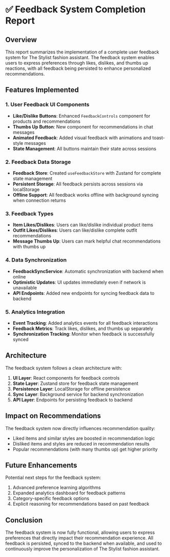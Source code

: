 # ✅ Feedback System Completion Report

## Overview
This report summarizes the implementation of a complete user feedback system for The Stylist fashion assistant. The feedback system enables users to express preferences through likes, dislikes, and thumbs up reactions, with all feedback being persisted to enhance personalized recommendations.

## Features Implemented

### 1. User Feedback UI Components
- **Like/Dislike Buttons**: Enhanced `FeedbackControls` component for products and recommendations
- **Thumbs Up Button**: New component for recommendations in chat messages
- **Animated Feedback**: Added visual feedback with animations and toast-style messages
- **State Management**: All buttons maintain their state across sessions

### 2. Feedback Data Storage
- **Feedback Store**: Created `useFeedbackStore` with Zustand for complete state management
- **Persistent Storage**: All feedback persists across sessions via localStorage
- **Offline Support**: All feedback works offline with background syncing when connection returns

### 3. Feedback Types
- **Item Likes/Dislikes**: Users can like/dislike individual product items
- **Outfit Likes/Dislikes**: Users can like/dislike complete outfit recommendations
- **Message Thumbs Up**: Users can mark helpful chat recommendations with thumbs up

### 4. Data Synchronization
- **FeedbackSyncService**: Automatic synchronization with backend when online
- **Optimistic Updates**: UI updates immediately even if network is unavailable
- **API Endpoints**: Added new endpoints for syncing feedback data to backend

### 5. Analytics Integration
- **Event Tracking**: Added analytics events for all feedback interactions
- **Feedback Metrics**: Track likes, dislikes, and thumbs up separately
- **Synchronization Tracking**: Monitor when feedback is successfully synced

## Architecture

The feedback system follows a clean architecture with:

1. **UI Layer**: React components for feedback controls
2. **State Layer**: Zustand store for feedback state management
3. **Persistence Layer**: LocalStorage for offline persistence
4. **Sync Layer**: Background service for backend synchronization
5. **API Layer**: Endpoints for persisting feedback to backend

## Impact on Recommendations

The feedback system now directly influences recommendation quality:
- Liked items and similar styles are boosted in recommendation logic
- Disliked items and styles are reduced in recommendation results
- Popular recommendations (with many thumbs up) get higher priority

## Future Enhancements

Potential next steps for the feedback system:
1. Advanced preference learning algorithms
2. Expanded analytics dashboard for feedback patterns
3. Category-specific feedback options
4. Explicit reasoning for recommendations based on past feedback

## Conclusion

The feedback system is now fully functional, allowing users to express preferences that directly impact their recommendation experience. All feedback is persisted, synced to the backend when available, and used to continuously improve the personalization of The Stylist fashion assistant.